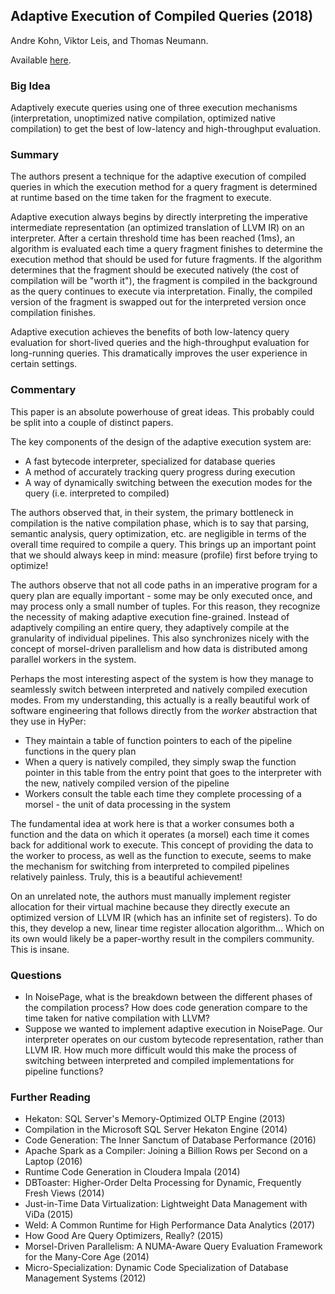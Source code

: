 ## Adaptive Execution of Compiled Queries (2018)

Andre Kohn, Viktor Leis, and Thomas Neumann.

Available [here](https://15721.courses.cs.cmu.edu/spring2020/papers/14-compilation/kohn-icde2018.pdf).

### Big Idea

Adaptively execute queries using one of three execution mechanisms (interpretation, unoptimized native compilation, optimized native compilation) to get the best of low-latency and high-throughput evaluation.

### Summary

The authors present a technique for the adaptive execution of compiled queries in which the execution method for a query fragment is determined at runtime based on the time taken for the fragment to execute. 

Adaptive execution always begins by directly interpreting the imperative intermediate representation (an optimized translation of LLVM IR) on an interpreter. After a certain threshold time has been reached (1ms), an algorithm is evaluated each time a query fragment finishes to determine the execution method that should be used for future fragments. If the algorithm determines that the fragment should be executed natively (the cost of compilation will be "worth it"), the fragment is compiled in the background as the query continues to execute via interpretation. Finally, the compiled version of the fragment is swapped out for the interpreted version once compilation finishes.

Adaptive execution achieves the benefits of both low-latency query evaluation for short-lived queries and the high-throughput evaluation for long-running queries. This dramatically improves the user experience in certain settings.

### Commentary

This paper is an absolute powerhouse of great ideas. This probably could be split into a couple of distinct papers.

The key components of the design of the adaptive execution system are:
- A fast bytecode interpreter, specialized for database queries
- A method of accurately tracking query progress during execution
- A way of dynamically switching between the execution modes for the query (i.e. interpreted to compiled)

The authors observed that, in their system, the primary bottleneck in compilation is the native compilation phase, which is to say that parsing, semantic analysis, query optimization, etc. are negligible in terms of the overall time required to compile a query. This brings up an important point that we should always keep in mind: measure (profile) first before trying to optimize!

The authors observe that not all code paths in an imperative program for a query plan are equally important - some may be only executed once, and may process only a small number of tuples. For this reason, they recognize the necessity of making adaptive execution fine-grained. Instead of adaptively compiling an entire query, they adaptively compile at the granularity of individual pipelines. This also synchronizes nicely with the concept of morsel-driven parallelism and how data is distributed among parallel workers in the system.

Perhaps the most interesting aspect of the system is how they manage to seamlessly switch between interpreted and natively compiled execution modes. From my understanding, this actually is a really beautiful work of software engineering that follows directly from the _worker_ abstraction that they use in HyPer:
- They maintain a table of function pointers to each of the pipeline functions in the query plan
- When a query is natively compiled, they simply swap the function pointer in this table from the entry point that goes to the interpreter with the new, natively compiled version of the pipeline
- Workers consult the table each time they complete processing of a morsel - the unit of data processing in the system

The fundamental idea at work here is that a worker consumes both a function and the data on which it operates (a morsel) each time it comes back for additional work to execute. This concept of providing the data to the worker to process, as well as the function to execute, seems to make the mechanism for switching from interpreted to compiled pipelines relatively painless. Truly, this is a beautiful achievement!

On an unrelated note, the authors must manually implement register allocation for their virtual machine because they directly execute an optimized version of LLVM IR (which has an infinite set of registers). To do this, they develop a new, linear time register allocation algorithm... Which on its own would likely be a paper-worthy result in the compilers community. This is insane.

### Questions

- In NoisePage, what is the breakdown between the different phases of the compilation process? How does code generation compare to the time taken for native compilation with LLVM?
- Suppose we wanted to implement adaptive execution in NoisePage. Our interpreter operates on our custom bytecode representation, rather than LLVM IR. How much more difficult would this make the process of switching between interpreted and compiled implementations for pipeline functions?

### Further Reading

- Hekaton: SQL Server's Memory-Optimized OLTP Engine (2013)
- Compilation in the Microsoft SQL Server Hekaton Engine (2014)
- Code Generation: The Inner Sanctum of Database Performance (2016)
- Apache Spark as a Compiler: Joining a Billion Rows per Second on a Laptop (2016)
- Runtime Code Generation in Cloudera Impala (2014)
- DBToaster: Higher-Order Delta Processing for Dynamic, Frequently Fresh Views (2014)
- Just-in-Time Data Virtualization: Lightweight Data Management with ViDa (2015)
- Weld: A Common Runtime for High Performance Data Analytics (2017)
- How Good Are Query Optimizers, Really? (2015)
- Morsel-Driven Parallelism: A NUMA-Aware Query Evaluation Framework for the Many-Core Age (2014)
- Micro-Specialization: Dynamic Code Specialization of Database Management Systems (2012)
